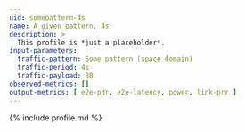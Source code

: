 ```yaml
---
uid: somepattern-4s
name: A given pattern, 4s
description: >
  This profile is *just a placeholder*.
input-parameters:
  traffic-pattern: Some pattern (space domain)
  traffic-period: 4s
  traffic-payload: 8B
observed-metrics: []
output-metrics: [ e2e-pdr, e2e-latency, power, link-prr ]
---
```


{% include profile.md %}
